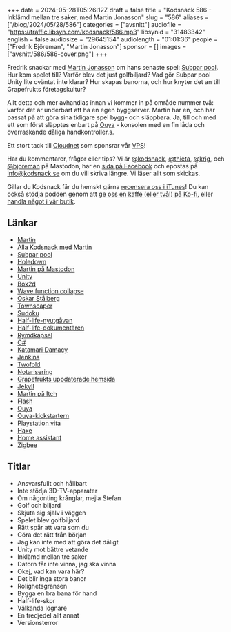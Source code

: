 +++
date = 2024-05-28T05:26:12Z
draft = false
title = "Kodsnack 586 - Inklämd mellan tre saker, med Martin Jonasson"
slug = "586"
aliases = ["/blog/2024/05/28/586"]
categories = ["avsnitt"]
audiofile = "https://traffic.libsyn.com/kodsnack/586.mp3"
libsynid = "31483342"
english = false
audiosize = "29645154"
audiolength = "01:01:36"
people = ["Fredrik Björeman", "Martin Jonasson"]
sponsor = []
images = ["avsnitt/586/586-cover.png"]
+++

Fredrik snackar med [Martin Jonasson](https://grapefrukt.com/) om hans senaste spel: [Subpar pool](https://subparpool.com/). Hur kom spelet till? Varför blev det just golfbiljard? Vad gör Subpar pool Unity lite oväntat inte klarar? Hur skapas banorna, och hur knyter det an till Grapefrukts företagskultur?

Allt detta och mer avhandlas innan vi kommer in på område nummer två: varför det är underbart att ha en egen byggserver. Martin har en, och har passat på att göra sina tidigare spel bygg- och släppbara. Ja, till och med ett som först släpptes enbart på [Ouya](https://en.wikipedia.org/wiki/Ouya) - konsolen med en fin låda och överraskande dåliga handkontroller.s.

Ett stort tack till [Cloudnet](https://www.cloudnet.se) som sponsrar vår [VPS](https://en.wikipedia.org/wiki/Virtual_private_server)!

Har du kommentarer, frågor eller tips? Vi är [@kodsnack](https://social.podsnack.se/@kodsnack), [@thieta](https://6510.nu/@thieta), [@krig](https://6510.nu/@krig), och [@bjoreman](https://toot.cafe/@bjoreman) på Mastodon, har en [sida på Facebook](https://www.facebook.com/) och epostas på [info@kodsnack.se](mailto:info@kodsnack.se) om du vill skriva längre. Vi läser allt som skickas.

Gillar du Kodsnack får du hemskt gärna [recensera oss i iTunes](https://itunes.apple.com/se/podcast/kodsnack/id561631498?l=en)! Du kan också stödja podden genom att <a href="https://ko-fi.com/kodsnack" rel="payment">ge oss en kaffe (eller två!) på Ko-fi</a>, eller [handla något i vår butik](https://shop.spreadshirt.se/kodsnack/).

## Länkar
* [Martin](https://grapefrukt.com/)
* [Alla Kodsnack med Martin](https://kodsnack.se/people/martin-jonasson/)
* [Subpar pool](https://subparpool.com/)
* [Holedown](https://holedown.com/)
* [Martin på Mastodon](https://mastodon.social/@grapefrukt)
* [Unity](https://en.wikipedia.org/wiki/Unity_%28game_engine%29)
* [Box2d](https://en.wikipedia.org/wiki/Box2D)
* [Wave function collapse](https://en.wikipedia.org/wiki/Model_synthesis)
* [Oskar Stålberg](https://oskarstalberg.com/)
* [Townscaper](https://en.wikipedia.org/wiki/Townscaper)
* [Sudoku](https://en.wikipedia.org/wiki/Sudoku)
* [Half-life-nyutgåvan](https://www.half-life.com/en/halflife25/)
* [Half-life-dokumentären](https://www.youtube.com/watch?v=TbZ3HzvFEto&list=WL&index=10&t=1028s)
* [Rymdkapsel](https://rymdkapsel.com/)
* [C#](https://en.wikipedia.org/wiki/C_Sharp_%28programming_language%29)
* [Katamari Damacy](https://en.wikipedia.org/wiki/Katamari_Damacy)
* [Jenkins](https://en.wikipedia.org/wiki/Jenkins_%28software%29)
* [Twofold](https://twofoldinc.com/)
* [Notarisering](https://developer.apple.com/documentation/security/notarizing_macos_software_before_distribution)
* [Grapefrukts uppdaterade hemsida](https://grapefrukt.com/)
* [Jekyll](https://en.wikipedia.org/wiki/Jekyll_%28software%29)
* [Martin på Itch](https://grapefrukt.itch.io/)
* [Flash](https://en.wikipedia.org/wiki/Adobe_Flash)
* [Ouya](https://en.wikipedia.org/wiki/Ouya)
* [Ouya-kickstartern](https://www.kickstarter.com/projects/ouya/ouya-a-new-kind-of-video-game-console/description)
* [Playstation vita](https://en.wikipedia.org/wiki/PlayStation_Vita)
* [Haxe](https://en.wikipedia.org/wiki/Haxe)
* [Home assistant](https://en.wikipedia.org/wiki/Home_Assistant)
* [Zigbee](https://en.wikipedia.org/wiki/Zigbee)

## Titlar
* Ansvarsfullt och hållbart
* Inte stödja 3D-TV-apparater
* Om någonting krånglar, mejla Stefan
* Golf och biljard
* Skjuta sig själv i väggen
* Spelet blev golfbiljard
* Rätt spår att vara som du
* Göra det rätt från början
* Jag kan inte med att göra det dåligt
* Unity mot bättre vetande
* Inklämd mellan tre saker
* Datorn får inte vinna, jag ska vinna
* Okej, vad kan vara här?
* Det blir inga stora banor
* Rolighetsgränsen
* Bygga en bra bana för hand
* Half-life-skor
* Välkända lögnare
* En tredjedel allt annat
* Versionsterror